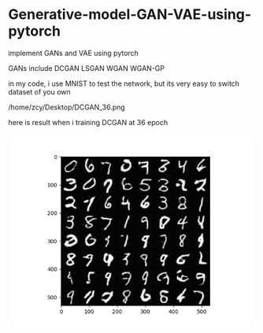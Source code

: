# Generative-model-GAN-VAE-using-pytorch

implement GANs and VAE using pytorch

GANs include DCGAN LSGAN WGAN WGAN-GP

in my code, i use MNIST to test the network, but its very easy to switch dataset of you own

/home/zcy/Desktop/DCGAN_36.png

here is result when i training DCGAN at 36 epoch

![image](https://github.com/assassint2017/Generative-model-GAN-VAE-using-pytorch/blob/master/img/DCGAN_36.png)
